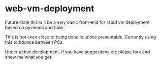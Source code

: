 # web-vm-deployment
Future state this will be a very basic front-end for rapid vm deployment based on pyvmomi and flask.

This is not even close to being done let alone presentable. Currently using this to bounce between PCs.

Under active development. If you have suggestions etc please fork and show me what you got!
